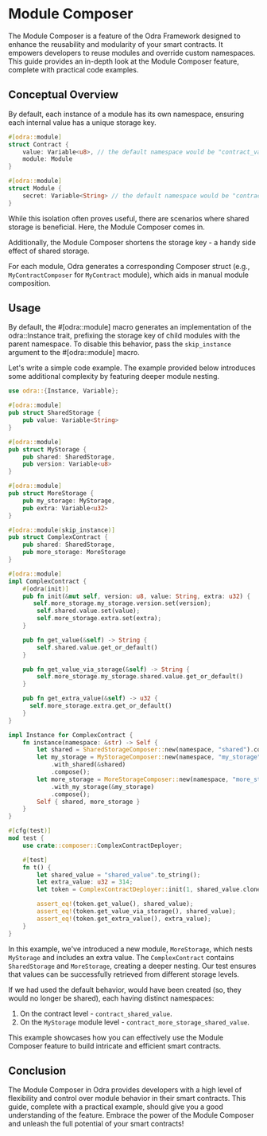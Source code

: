 # Module Composer

The Module Composer is a feature of the Odra Framework designed to enhance the reusability and modularity of your smart contracts. It empowers developers to reuse modules and override custom namespaces. This guide provides an in-depth look at the Module Composer feature, complete with practical code examples.

## Conceptual Overview
By default, each instance of a module has its own namespace, ensuring each internal value has a unique storage key.

```rust
#[odra::module]
struct Contract {
    value: Variable<u8>, // the default namespace would be "contract_value"
    module: Module
}

#[odra::module]
struct Module {
    secret: Variable<String> // the default namespace would be "contract_module_secret"
}
```
While this isolation often proves useful, there are scenarios where shared storage is beneficial. Here, the Module Composer comes in.

Additionally, the Module Composer shortens the storage key - a handy side effect of shared storage. 

For each module, Odra generates a corresponding Composer struct (e.g., `MyContractComposer` for `MyContract` module), which aids in manual module composition.

## Usage
By default, the #[odra::module] macro generates an implementation of the odra::Instance trait, prefixing the storage key of child modules with the parent namespace. To disable this behavior, pass the `skip_instance` argument to the #[odra::module] macro.

Let's write a simple code example. The example provided below introduces some additional complexity by featuring deeper module nesting.

```rust
use odra::{Instance, Variable};

#[odra::module]
pub struct SharedStorage {
    pub value: Variable<String>
}

#[odra::module]
pub struct MyStorage {
    pub shared: SharedStorage,
    pub version: Variable<u8>
}

#[odra::module]
pub struct MoreStorage {
    pub my_storage: MyStorage,
    pub extra: Variable<u32>
}

#[odra::module(skip_instance)]
pub struct ComplexContract {
    pub shared: SharedStorage,
    pub more_storage: MoreStorage
}

#[odra::module]
impl ComplexContract {
    #[odra(init)]
    pub fn init(&mut self, version: u8, value: String, extra: u32) {
       self.more_storage.my_storage.version.set(version);
        self.shared.value.set(value);
        self.more_storage.extra.set(extra);
    }

    pub fn get_value(&self) -> String {
        self.shared.value.get_or_default()
    }

    pub fn get_value_via_storage(&self) -> String {
        self.more_storage.my_storage.shared.value.get_or_default()
    }

    pub fn get_extra_value(&self) -> u32 {
      self.more_storage.extra.get_or_default()
    }
}

impl Instance for ComplexContract {
    fn instance(namespace: &str) -> Self {
        let shared = SharedStorageComposer::new(namespace, "shared").compose();
        let my_storage = MyStorageComposer::new(namespace, "my_storage")
            .with_shared(&shared)
            .compose();
        let more_storage = MoreStorageComposer::new(namespace, "more_storage")
            .with_my_storage(&my_storage)
            .compose();
        Self { shared, more_storage }
    }
}

#[cfg(test)]
mod test {
    use crate::composer::ComplexContractDeployer;

    #[test]
    fn t() {
        let shared_value = "shared_value".to_string();
        let extra_value: u32 = 314;
        let token = ComplexContractDeployer::init(1, shared_value.clone(), extra_value);

        assert_eq!(token.get_value(), shared_value);
        assert_eq!(token.get_value_via_storage(), shared_value);
        assert_eq!(token.get_extra_value(), extra_value);
    }
}
```

In this example, we've introduced a new module, `MoreStorage`, which nests `MyStorage` and includes an extra value. The `ComplexContract` contains `SharedStorage` and `MoreStorage`, creating a deeper nesting. Our test ensures that values can be successfully retrieved from different storage levels.

If we had used the default behavior, would have been created (so, they would no longer be shared), each having distinct namespaces:
1. On the contract level - `contract_shared_value`.
2. On the `MyStorage` module level - `contract_more_storage_shared_value`.
   
This example showcases how you can effectively use the Module Composer feature to build intricate and efficient smart contracts.

## Conclusion
The Module Composer in Odra provides developers with a high level of flexibility and control over module behavior in their smart contracts. This guide, complete with a practical example, should give you a good understanding of the feature. Embrace the power of the Module Composer and unleash the full potential of your smart contracts!